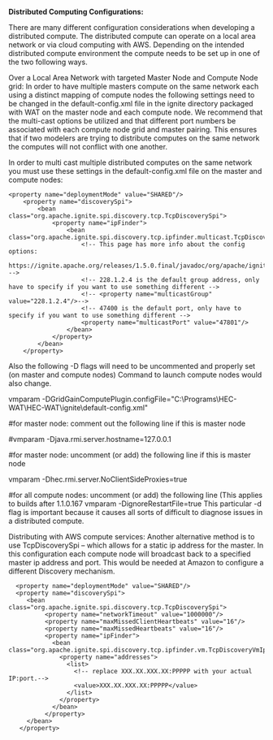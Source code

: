 **Distributed Computing Configurations:**

There are many different configuration considerations when developing a distributed compute. The distributed compute can operate on a local area network or via cloud computing with AWS. Depending on the intended distributed compute environment the compute needs to be set up in one of the two following ways.


Over a Local Area Network with targeted Master Node and Compute Node grid:
In order to have multiple masters compute on the same network each using a distinct mapping of compute nodes the following settings need to be changed in the default-config.xml file in the ignite directory packaged with WAT on the master node and each compute node. We recommend that the multi-cast options be utilized and that different port numbers be associated with each compute node grid and master pairing. This ensures that if two modelers are trying to distribute computes on the same network the computes will not conflict with one another.

In order to multi cast multiple distributed computes on the same network you must use these settings in the default-config.xml file on the master and compute nodes:
```
<property name="deploymentMode" value="SHARED"/>
    <property name="discoverySpi">
        <bean class="org.apache.ignite.spi.discovery.tcp.TcpDiscoverySpi">
            <property name="ipFinder">
                <bean class="org.apache.ignite.spi.discovery.tcp.ipfinder.multicast.TcpDiscoveryMulticastIpFinder">
                    <!-- This page has more info about the config options:
                    https://ignite.apache.org/releases/1.5.0.final/javadoc/org/apache/ignite/spi/discovery/tcp/ipfinder/multicast/TcpDiscoveryMulticastIpFinder.html -->
                    <!-- 228.1.2.4 is the default group address, only have to specify if you want to use something different -->
                    <!-- <property name="multicastGroup" value="228.1.2.4"/>-->
                    <!-- 47400 is the default port, only have to specify if you want to use something different -->
                    <property name="multicastPort" value="47801"/>                          
                </bean>
            </property>
        </bean>
    </property>
```

Also the following -D flags will need to be uncommented and properly set (on master and compute nodes) Command to launch compute nodes would also change.

vmparam -DGridGainComputePlugin.configFile="C:\Programs\HEC-WAT\HEC-WAT\ignite\default-config.xml"

#for master node: comment out the following line if this is master node

#vmparam -Djava.rmi.server.hostname=127.0.0.1

#for master node: uncomment (or add) the following line if this is master node

vmparam -Dhec.rmi.server.NoClientSideProxies=true

#for all compute nodes: uncomment (or add) the following line (This applies to builds after 1.1.0.167
vmparam -DignoreRestartFile=true
This particular -d flag is important because it causes all sorts of difficult to diagnose issues in a distributed compute.

Distributing with AWS compute services:
Another alternative method is to use TcpDiscoverySpi – which allows for a static ip address for the master. In this configuration each compute node will broadcast back to a specified master ip address and port. This would be needed at Amazon to configure a different Discovery mechanism. 
```
  <property name="deploymentMode" value="SHARED"/>
  <property name="discoverySpi">
     <bean class="org.apache.ignite.spi.discovery.tcp.TcpDiscoverySpi">
          <property name="networkTimeout" value="1000000"/>
          <property name="maxMissedClientHeartbeats" value="16"/>
          <property name="maxMissedHeartbeats" value="16"/>
          <property name="ipFinder">
            <bean class="org.apache.ignite.spi.discovery.tcp.ipfinder.vm.TcpDiscoveryVmIpFinder">
              <property name="addresses">
                <list>
                  <!-- replace XXX.XX.XXX.XX:PPPPP with your actual IP:port.-->
                  <value>XXX.XX.XXX.XX:PPPPP</value>
                </list>
              </property>
            </bean>
          </property>
     </bean>
   </property>
   ```
